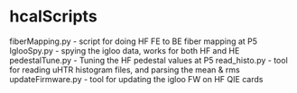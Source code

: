 # hcalScripts

fiberMapping.py  - script for doing HF FE to BE fiber mapping at P5
IglooSpy.py   - spying the igloo data, works for both HF and HE
pedestalTune.py   - Tuning the HF pedestal values at P5
read_histo.py  - tool for reading uHTR histogram files, and parsing the mean & rms
updateFirmware.py - tool for updating the igloo FW on HF QIE cards